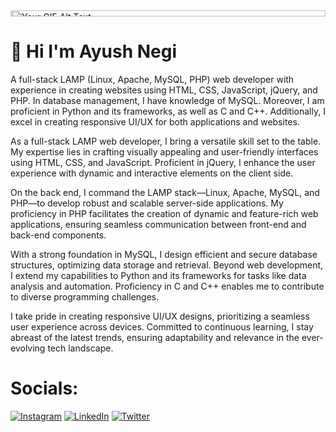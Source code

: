 <!--![213866269-5d00981c-7c98-46d7-8a8e-16f462f15227](https://github.com/AyushNegi008/AyushNegi008/assets/86602274/1e0b4efa-8cf1-4af5-a408-6968dfdac116)-->

<div style="height:10px !important;">
  <img width="100%" src="https://github.com/AyushNegi008/AyushNegi008/assets/86602274/1e0b4efa-8cf1-4af5-a408-6968dfdac116" alt="Your GIF Alt Text">
</div>

# 👋 Hi I'm Ayush Negi
A full-stack LAMP (Linux, Apache, MySQL, PHP) web developer with experience in creating websites using HTML, CSS, JavaScript, jQuery, and PHP. In database management, I have knowledge of MySQL. Moreover, I am proficient in Python and its frameworks, as well as C and C++. Additionally, I excel in creating responsive UI/UX for both applications and websites.

As a full-stack LAMP web developer, I bring a versatile skill set to the table. My expertise lies in crafting visually appealing and user-friendly interfaces using HTML, CSS, and JavaScript. Proficient in jQuery, I enhance the user experience with dynamic and interactive elements on the client side.

On the back end, I command the LAMP stack—Linux, Apache, MySQL, and PHP—to develop robust and scalable server-side applications. My proficiency in PHP facilitates the creation of dynamic and feature-rich web applications, ensuring seamless communication between front-end and back-end components.

With a strong foundation in MySQL, I design efficient and secure database structures, optimizing data storage and retrieval. Beyond web development, I extend my capabilities to Python and its frameworks for tasks like data analysis and automation. Proficiency in C and C++ enables me to contribute to diverse programming challenges.

I take pride in creating responsive UI/UX designs, prioritizing a seamless user experience across devices. Committed to continuous learning, I stay abreast of the latest trends, ensuring adaptability and relevance in the ever-evolving tech landscape.





# Socials:
[![Instagram](https://img.shields.io/badge/Instagram-%23E4405F.svg?logo=Instagram&logoColor=white)](https://instagram.com/ayush_negi_008) [![LinkedIn](https://img.shields.io/badge/LinkedIn-%230077B5.svg?logo=linkedin&logoColor=white)](https://linkedin.com/in/ayush-negi-6a703a247) [![Twitter](https://img.shields.io/badge/Twitter-%231DA1F2.svg?logo=Twitter&logoColor=white)](https://twitter.com/ayush_negi_008) 
